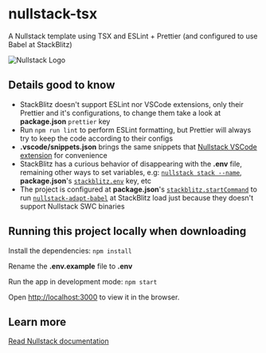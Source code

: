 # nullstack-tsx

A Nullstack template using TSX and ESLint + Prettier (and configured to use Babel at StackBlitz)

![Nullstack Logo](https://raw.githubusercontent.com/nullstack/nullstack/master/nullstack.png)

## Details good to know

- StackBlitz doesn't support ESLint nor VSCode extensions, only their Prettier and it's configurations, to change them take a look at **package.json** `prettier` key
- Run `npm run lint` to perform ESLint formatting, but Prettier will always try to keep the code according to their configs
- **.vscode/snippets.json** brings the same snippets that [Nullstack VSCode extension](https://marketplace.visualstudio.com/items?itemName=ChristianMortaro.vscode-nullstack) for convenience
- StackBlitz has a curious behavior of disappearing with the **.env** file, remaining other ways to set variables, e.g: [`nullstack stack --name`](https://github.com/nullstack/nullstack/blob/master/scripts/index.js#L100), **package.json**'s [`stackblitz.env`](https://developer.stackblitz.com/platform/webcontainers/project-config#env) key, etc
- The project is configured at **package.json**'s [`stackblitz.startCommand`](https://developer.stackblitz.com/platform/webcontainers/project-config#startcommand) to run [`nullstack-adapt-babel`](https://github.com/GuiDevloper/nullstack-adapters/tree/main/nullstack-adapt-babel) at StackBlitz load just because they doesn't support Nullstack SWC binaries

## Running this project locally when downloading

Install the dependencies: `npm install`

Rename the **.env.example** file to **.env**

Run the app in development mode: `npm start`

Open [http://localhost:3000](http://localhost:3000) to view it in the browser.

## Learn more

[Read Nullstack documentation](https://nullstack.app/documentation)

